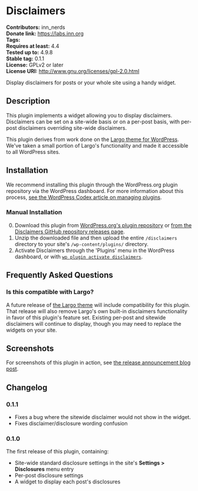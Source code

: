 # Disclaimers #
**Contributors:**      inn_nerds  
**Donate link:**       https://labs.inn.org  
**Tags:**  
**Requires at least:** 4.4  
**Tested up to:**      4.9.8  
**Stable tag:**        0.1.1  
**License:**           GPLv2 or later  
**License URI:**       http://www.gnu.org/licenses/gpl-2.0.html  

Display disclaimers for posts or your whole site using a handy widget.

## Description ##

This plugin implements a widget allowing you to display disclaimers. Disclaimers can be set on a site-wide basis or on a per-post basis, with per-post disclaimers overriding site-wide disclaimers.

This plugin derives from work done on the [Largo theme for WordPress](https://largo.inn.org/). We've taken a small portion of Largo's functionality and made it accessible to all WordPress sites.

## Installation ##

We recommend installing this plugin through the WordPress.org plugin repository via the WordPress dashboard. For more information about this process, [see the WordPress Codex article on managing plugins](https://codex.wordpress.org/Managing_Plugins).

### Manual Installation ###

0. Download this plugin from [WordPress.org's plugin repository](https://wordpress.org/plugins/disclaimers/) or [from the Disclaimers GitHub repository releases page](https://github.com/INN/disclaimers/releases/).
1. Unzip the downloaded file and then upload the entire `/disclaimers` directory to your site's `/wp-content/plugins/` directory.
2. Activate Disclaimers through the 'Plugins' menu in the WordPress dashboard, or with [`wp plugin activate disclaimers`](https://developer.wordpress.org/cli/commands/plugin/activate/).

## Frequently Asked Questions

### Is this compatible with Largo?

A future release of [the Largo theme](https://largo.inn.org/) will include compatibility for this plugin. That release will also remove Largo's own built-in disclaimers functionality in favor of this plugin's feature set. Existing per-post and sitewide disclaimers will continue to display, though you may need to replace the widgets on your site.

## Screenshots

For screenshots of this plugin in action, see [the release announcement blog post](https://labs.inn.org/2018/08/02/plugin-release-disclaimers/).


## Changelog ##

### 0.1.1

- Fixes a bug where the sitewide disclaimer would not show in the widget.
- Fixes disclaimer/disclosure wording confusion

### 0.1.0

The first release of this plugin, containing:

* Site-wide standard disclosure settings in the site's **Settings > Disclosures** menu entry
* Per-post disclosure settings
* A widget to display each post's disclosures

